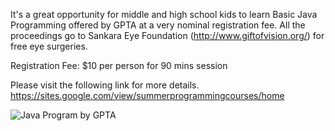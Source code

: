 It's a great opportunity for middle and high school kids to learn Basic Java Programming offered by GPTA at a very nominal registration fee. All the proceedings go to Sankara Eye Foundation (http://www.giftofvision.org/) for free eye surgeries.

Registration Fee: $10 per person for 90 mins session

Please visit the following link for more details. 
https://sites.google.com/view/summerprogrammingcourses/home

![Java Program by GPTA](https://github.com/sairamaj/programmingclass/blob/master/images/JavaProgByGPTA.JPG)
